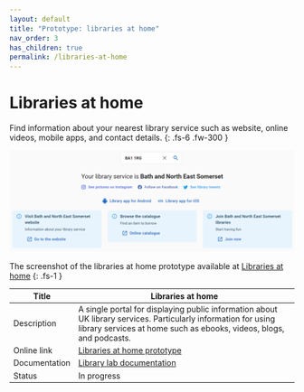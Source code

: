 ```yaml
---
layout: default
title: "Prototype: libraries at home"
nav_order: 3
has_children: true
permalink: /libraries-at-home
---
```


# Libraries at home

Find information about your nearest library service such as website, online videos, mobile apps, and contact details.
{: .fs-6 .fw-300 }

![A screenshot of the Find page on the libraries at home site showing an example of searching for a bath and north east somerset postcode and finding details about the library service](https://raw.githubusercontent.com/LibrariesHacked/librarylab/master/assets/images/prototype-librariesathome-find.PNG)

The screenshot of the libraries at home prototype available at [Libraries at home](https://www.librariesathome.co.uk/)
{: .fs-1 }

| Title | Libraries at home |
|-|-|
| Description | A single portal for displaying public information about UK library services. Particularly information for using library services at home such as ebooks, videos, blogs, and podcasts. |
| Online link | [Libraries at home prototype](https://www.librariesathome.co.uk/) |
| Documentation | [Library lab documentation](/libraries-at-home) |
| Status | In progress |
